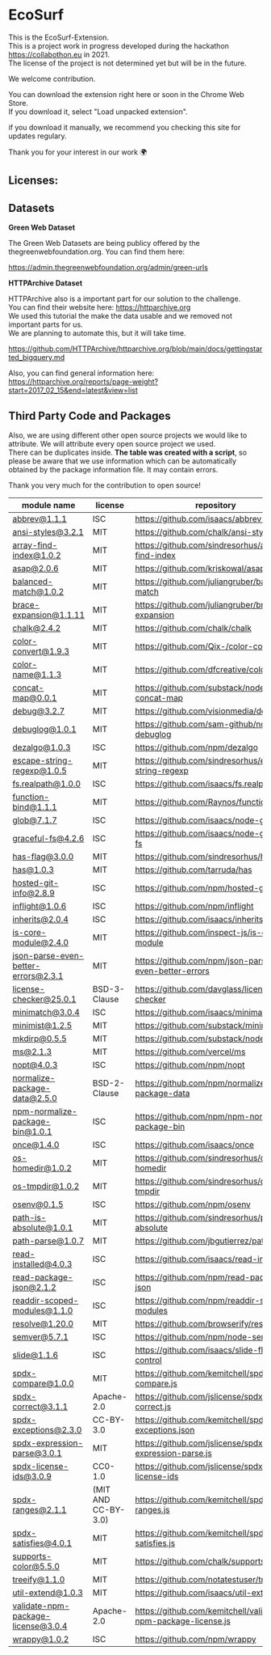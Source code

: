 # EcoSurf

This is the EcoSurf-Extension.  
This is a project work in progress developed during the hackathon https://collabothon.eu in 2021.  
The license of the project is not determined yet but will be in the future.  

We welcome contribution.  

You can download the extension right here or soon in the Chrome Web Store.  
If you download it, select "Load unpacked extension".  

if you download it manually, we recommend you checking this site for updates regulary.  

Thank you for your interest in our work 🌍


## **Licenses:**

## Datasets

**Green Web Dataset**

The Green Web Datasets are being publicy offered by the thegreenwebfoundation.org.
You can find them here:

https://admin.thegreenwebfoundation.org/admin/green-urls


**HTTPArchive Dataset**

HTTPArchive also is a important part for our solution to the challenge.  
You can find their website here: https://httparchive.org  
We used this tutorial the make the data usable and we removed not important parts for us.  
We are planning to automate this, but it will take time.

https://github.com/HTTPArchive/httparchive.org/blob/main/docs/gettingstarted_bigquery.md

Also, you can find general information here:  
https://httparchive.org/reports/page-weight?start=2017_02_15&end=latest&view=list

## Third Party Code and Packages

Also, we are using different other open source projects we would like to attribute.
We will attribute every open source project we used.  
There can be duplicates inside.
**The table was created with a script**, so please be aware that we use information which can be automatically  
obtained by the package information file. It may contain errors.

Thank you very much for the contribution to open source!


module name                          |  license              |  repository
-------------------------------------|-----------------------|---------------------------------------------------------------
abbrev@1.1.1                         |  ISC                  |  https://github.com/isaacs/abbrev-js
ansi-styles@3.2.1                    |  MIT                  |  https://github.com/chalk/ansi-styles
array-find-index@1.0.2               |  MIT                  |  https://github.com/sindresorhus/array-find-index
asap@2.0.6                           |  MIT                  |  https://github.com/kriskowal/asap
balanced-match@1.0.2                 |  MIT                  |  https://github.com/juliangruber/balanced-match
brace-expansion@1.1.11               |  MIT                  |  https://github.com/juliangruber/brace-expansion
chalk@2.4.2                          |  MIT                  |  https://github.com/chalk/chalk
color-convert@1.9.3                  |  MIT                  |  https://github.com/Qix-/color-convert
color-name@1.1.3                     |  MIT                  |  https://github.com/dfcreative/color-name
concat-map@0.0.1                     |  MIT                  |  https://github.com/substack/node-concat-map
debug@3.2.7                          |  MIT                  |  https://github.com/visionmedia/debug
debuglog@1.0.1                       |  MIT                  |  https://github.com/sam-github/node-debuglog
dezalgo@1.0.3                        |  ISC                  |  https://github.com/npm/dezalgo
escape-string-regexp@1.0.5           |  MIT                  |  https://github.com/sindresorhus/escape-string-regexp
fs.realpath@1.0.0                    |  ISC                  |  https://github.com/isaacs/fs.realpath
function-bind@1.1.1                  |  MIT                  |  https://github.com/Raynos/function-bind
glob@7.1.7                           |  ISC                  |  https://github.com/isaacs/node-glob
graceful-fs@4.2.6                    |  ISC                  |  https://github.com/isaacs/node-graceful-fs
has-flag@3.0.0                       |  MIT                  |  https://github.com/sindresorhus/has-flag
has@1.0.3                            |  MIT                  |  https://github.com/tarruda/has
hosted-git-info@2.8.9                |  ISC                  |  https://github.com/npm/hosted-git-info
inflight@1.0.6                       |  ISC                  |  https://github.com/npm/inflight
inherits@2.0.4                       |  ISC                  |  https://github.com/isaacs/inherits
is-core-module@2.4.0                 |  MIT                  |  https://github.com/inspect-js/is-core-module
json-parse-even-better-errors@2.3.1  |  MIT                  |  https://github.com/npm/json-parse-even-better-errors
license-checker@25.0.1               |  BSD-3-Clause         |  https://github.com/davglass/license-checker
minimatch@3.0.4                      |  ISC                  |  https://github.com/isaacs/minimatch
minimist@1.2.5                       |  MIT                  |  https://github.com/substack/minimist
mkdirp@0.5.5                         |  MIT                  |  https://github.com/substack/node-mkdirp
ms@2.1.3                             |  MIT                  |  https://github.com/vercel/ms
nopt@4.0.3                           |  ISC                  |  https://github.com/npm/nopt
normalize-package-data@2.5.0         |  BSD-2-Clause         |  https://github.com/npm/normalize-package-data
npm-normalize-package-bin@1.0.1      |  ISC                  |  https://github.com/npm/npm-normalize-package-bin
once@1.4.0                           |  ISC                  |  https://github.com/isaacs/once
os-homedir@1.0.2                     |  MIT                  |  https://github.com/sindresorhus/os-homedir
os-tmpdir@1.0.2                      |  MIT                  |  https://github.com/sindresorhus/os-tmpdir
osenv@0.1.5                          |  ISC                  |  https://github.com/npm/osenv
path-is-absolute@1.0.1               |  MIT                  |  https://github.com/sindresorhus/path-is-absolute
path-parse@1.0.7                     |  MIT                  |  https://github.com/jbgutierrez/path-parse
read-installed@4.0.3                 |  ISC                  |  https://github.com/isaacs/read-installed
read-package-json@2.1.2              |  ISC                  |  https://github.com/npm/read-package-json
readdir-scoped-modules@1.1.0         |  ISC                  |  https://github.com/npm/readdir-scoped-modules
resolve@1.20.0                       |  MIT                  |  https://github.com/browserify/resolve
semver@5.7.1                         |  ISC                  |  https://github.com/npm/node-semver
slide@1.1.6                          |  ISC                  |  https://github.com/isaacs/slide-flow-control
spdx-compare@1.0.0                   |  MIT                  |  https://github.com/kemitchell/spdx-compare.js
spdx-correct@3.1.1                   |  Apache-2.0           |  https://github.com/jslicense/spdx-correct.js
spdx-exceptions@2.3.0                |  CC-BY-3.0            |  https://github.com/kemitchell/spdx-exceptions.json
spdx-expression-parse@3.0.1          |  MIT                  |  https://github.com/jslicense/spdx-expression-parse.js
spdx-license-ids@3.0.9               |  CC0-1.0              |  https://github.com/jslicense/spdx-license-ids
spdx-ranges@2.1.1                    |  (MIT AND CC-BY-3.0)  |  https://github.com/kemitchell/spdx-ranges.js
spdx-satisfies@4.0.1                 |  MIT                  |  https://github.com/kemitchell/spdx-satisfies.js
supports-color@5.5.0                 |  MIT                  |  https://github.com/chalk/supports-color
treeify@1.1.0                        |  MIT                  |  https://github.com/notatestuser/treeify
util-extend@1.0.3                    |  MIT                  |  https://github.com/isaacs/util-extend
validate-npm-package-license@3.0.4   |  Apache-2.0           |  https://github.com/kemitchell/validate-npm-package-license.js
wrappy@1.0.2                         |  ISC                  |  https://github.com/npm/wrappy

